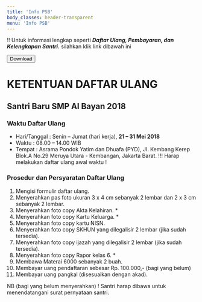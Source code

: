 ```yaml
---
title: 'Info PSB'
body_classes: header-transparent
menu: 'Info PSB'
---
```


!! Untuk informasi lengkap seperti ***Daftar Ulang, Pembayaran, dan Kelengkapan Santri.*** silahkan klik link dibawah ini <form><input type="button" value="Download" onclick="window.open('https://drive.google.com/open?id=1PsuomCmm6SSLGT7EiVoPDQDlWjiiDifG')"></form>

# KETENTUAN DAFTAR ULANG
## Santri Baru SMP Al Bayan 2018
### Waktu Daftar Ulang
* Hari/Tanggal :  Senin – Jumat (hari kerja), **21 – 31 Mei 2018**
* Waktu		: 08.00 – 14.00 WIB 
* Tempat	: Asrama Pondok Yatim dan Dhuafa (PYD), Jl. Kembang Kerep Blok.A No.29 Meruya Utara - Kembangan, Jakarta Barat.
!!! Harap melakukan daftar ulang awal waktu !

### Prosedur dan Persyaratan Daftar Ulang
1.	Mengisi formulir daftar ulang. 
2.	Menyerahkan pas foto ukuran 3 x 4 cm sebanyak 2 lembar dan 2 x 3 cm sebanyak 2 lembar.
3.	Menyerahkan foto copy Akta Kelahiran. *
4.	Menyerahkan foto copy Kartu Keluarga. *
5.	Menyerahkan foto copy kartu NISN.
6.	Menyerahkan foto copy SKHUN yang dilegalisir 2 lembar (jika sudah tersedia).
7.	Menyerahkan foto copy ijazah yang dilegalisir 2 lembar (jika sudah tersedia).
8.	Menyerahkan foto copy Rapor kelas 6. *
9.	Membawa Materai 6000 sebanyak 2 buah.
10.	Membayar uang pendaftaran sebesar Rp. 100.000,- (bagi yang belum)
11.	Membayar uang pangkal (disesuaikan dengan akad).

NB (bagi yang belum menyerahkan)
! Santri harap dibawa untuk menendatangani surat pernyataan santri. 
